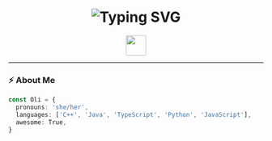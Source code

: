 <h1 align="center">
  <img src="https://readme-typing-svg.demolab.com?font=Fira+Code&pause=1000&color=F76EF2&width=435&lines=Hey+there!+I'm+Oli+1" alt="Typing SVG" />
</h1>

<p align="center">
  <img src="https://media.giphy.com/media/hvRJCLFzcasrR4ia7z/giphy.gif" width="40" /> 
</p>

---

### ⚡ About Me

```ts
const Oli = {
  pronouns: 'she/her',
  languages: ['C++', 'Java', 'TypeScript', 'Python', 'JavaScript'],
  awesome: True,
}

